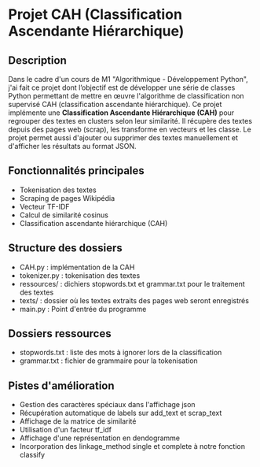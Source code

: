 # Projet CAH (Classification Ascendante Hiérarchique)

## Description

Dans le cadre d'un cours de M1 "Algorithmique - Développement Python", j'ai fait ce projet dont l’objectif est de développer une série de classes Python permettant de mettre en œuvre l'algorithme de classification non supervisé CAH (classification ascendante hiérarchique).
Ce projet implémente une **Classification Ascendante Hiérarchique (CAH)** pour regrouper des textes en clusters selon leur similarité. Il récupère des textes depuis des pages web (scrap), les transforme en vecteurs et les classe. Le projet permet aussi d'ajouter ou supprimer des textes manuellement et d'afficher les résultats au format JSON.


## Fonctionnalités principales

- Tokenisation des textes
- Scraping de pages Wikipédia
- Vecteur TF-IDF
- Calcul de similarité cosinus
- Classification ascendante hiérarchique (CAH)


## Structure des dossiers

- CAH.py : implémentation de la CAH
- tokenizer.py : tokenisation des textes
- ressources/ : dichiers stopwords.txt et grammar.txt pour le traitement des textes
- texts/ : dossier où les textes extraits des pages web seront enregistrés
- main.py : Point d'entrée du programme


## Dossiers ressources

- stopwords.txt : liste des mots à ignorer lors de la classification
- grammar.txt : fichier de grammaire pour la tokenisation


## Pistes d'amélioration

  - Gestion des caractères spéciaux dans l'affichage json
  - Récupération automatique de labels sur add_text et scrap_text
  - Affichage de la matrice de similarité
  - Utilisation d'un facteur tf_idf
  - Affichage d'une représentation en dendogramme
  - Incorporation des linkage_method single et complete à notre fonction classify